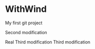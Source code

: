 WithWind
========
My first git project

Second modification

Real Third modification
Third modification

